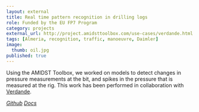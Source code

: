 ```yaml
---
layout: external
title: Real time pattern recognition in drilling logs
role: Funded by the EU FP7 Program
category: projects
external_url: http://project.amidsttoolbox.com/use-cases/verdande.html
tags: [Almeria, recognition, traffic, manoeuvre, Daimler]
image:
  thumb: oil.jpg
published: true
---
```


Using the AMIDST Toolbox, we worked on models to detect changes in pressure measurements at
the bit, and spikes in the pressure that is measured at the rig. This work has been
performed in collaboration with [Verdande](https://es.linkedin.com/company/verdande-technology).

<a href="https://github.com/amidst/toolbox"><i class="fa fa-github" aria-hidden="true" > Github</i></a> <a href="http://project.amidsttoolbox.com/use-cases/verdande.html"><i class="fa fa-code" aria-hidden="true" > Docs</i></a>
